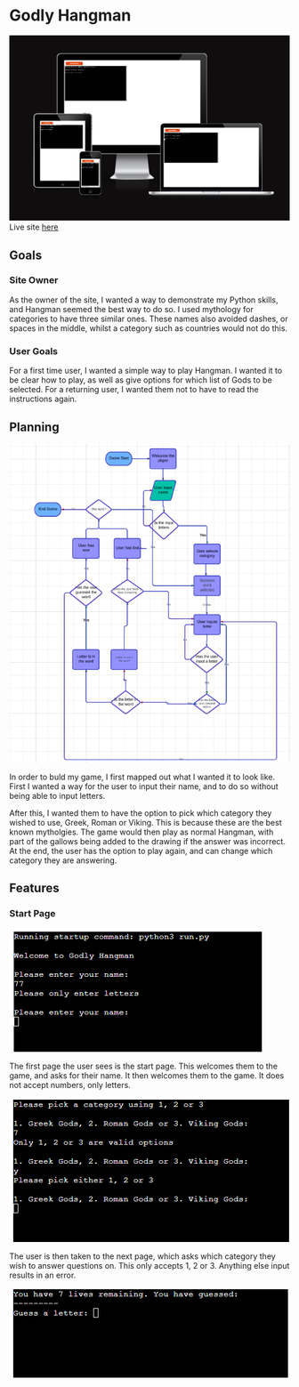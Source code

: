 # Godly Hangman
![Image of app on multiple devices](assets/images/readme%20opening%20image.png)
Live site [here](https://godly-hangman-9146412cab40.herokuapp.com/)

## Goals
### Site Owner
As the owner of the site, I wanted a way to demonstrate my Python skills, and Hangman seemed the best way to do so. I used mythology for categories to have three similar ones. These names also avoided dashes, or spaces in the middle, whilst a category such as countries would not do this. 

### User Goals
For a first time user, I wanted a simple way to play Hangman. I wanted it to be clear how to play, as well as give options for which list of Gods to be selected. For a returning user, I wanted them not to have to read the instructions again.

## Planning
![Image showing the flowchart](assets/images/flowchart.png)

In order to buld my game, I first mapped out what I wanted it to look like. First I wanted a way for the user to input their name, and to do so without being able to input letters.

After this, I wanted them to have the option to pick which category they wished to use, Greek, Roman or Viking. This is because these are the best known mytholgies. The game would then play as normal Hangman, with part of the gallows being added to the drawing if the answer was incorrect. At the end, the user has the option to play again, and can change which category they are answering.

## Features
### Start Page

![Image showing the start of the game](assets/images/enter-name.png)

The first page the user sees is the start page. This welcomes them to the game, and asks for their name. It then welcomes them to the game. It does not accept numbers, only letters. 

![Image showing the game category selection](assets/images/category-settings.png)

The user is then taken to the next page, which asks which category they wish to answer questions on. This only accepts 1, 2 or 3. Anything else input results in an error.

![Image showing the start of the game](assets/images/game-start.png)